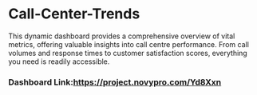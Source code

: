 # Call-Center-Trends
This dynamic dashboard provides a comprehensive overview of vital metrics, offering valuable insights into call centre performance. From call volumes and response times to customer satisfaction scores, everything you need is readily accessible.
 ### Dashboard Link:https://project.novypro.com/Yd8Xxn
 
